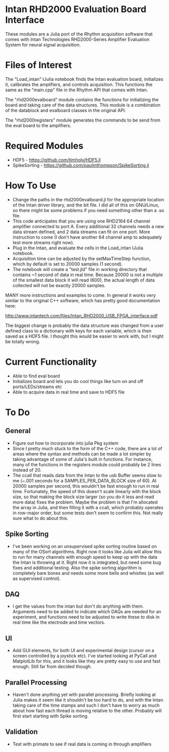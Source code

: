 # Intan RHD2000 Evaluation Board Interface

These modules are a Julia port of the Rhythm acquisition software that comes with Intan Technologies 
RHD2000-Series Amplifier Evaluation System for neural signal acquisition. 

# Files of Interest

The "Load_intan" IJulia notebook finds the Intan evaluation board, initializes it, calibrates the amplifiers,
and controls acquisition. This functions the same as the "main.cpp" file in the Rhythm API that comes with Intan.

The "rhd2000evalboard" module contains the functions for initializing the board and taking care of the data structures.
This module is a combination of the datablock and evalboard classes in the original API.

The "rhd2000registers" module generates the commands to be send from the eval board to the amplifiers.

# Required Modules

* HDF5 - https://github.com/timholy/HDF5.jl
* SpikeSorting - https://github.com/paulmthompson/SpikeSorting.jl

# How To Use

* Change the paths in the rhd2000evalboard.jl for the appropriate location of the Intan driver library, and the bit file. I did all of this on GNU/Linux, so there might be some problems if you need something other than a .so file.
* This code anticipates that you are using one RHD2164 64 channel amplifier connected to port A. Every additional 32 channels needs a new data stream defined, and 2 data streams can fit on one port. More instruction to come (I don't have another 64 channel amp to adequately test more streams right now).
* Plug in the Intan, and evaluate the cells in the Load_intan IJulia notebook. 
* Acquisition time can be adjusted by the setMaxTimeStep function, which by default is set to 20000 samples (1 second).
* The notebook will create a "test.jld" file in working directory that contains ~1 second of data in real time. Because 20000 is not a multiple of the smallest data block it will read (600), the actual length of data collected will not be exactly 20000 samples.

MANY more instructions and examples to come. In general it works very similar to the original C++ software, which has pretty good documentation here:

http://www.intantech.com/files/Intan_RHD2000_USB_FPGA_interface.pdf

The biggest change is probably the data structure was changed from a user defined class to a dictionary with keys for each variable, which is then saved as a HDF5 file. I thought this would be easier to work with, but I might be totally wrong.

# Current Functionality

* Able to find eval board
* Initializes board and lets you do cool things like turn on and off ports/LEDs/streams etc
* Able to acquire data in real time and save to HDF5 file

# To Do

## General

* Figure out how to incorporate into julia Pkg system
* Since I pretty much stuck to the form of the C++ code, there are a lot of areas where the syntax and methods can be made a lot simpler by taking advantage of some of Julia's built in functions. For instance, many of the functions in the registers module could probably be 2 lines instead of 20.
* The ccall that reads data from the Intan to the usb Buffer seems slow to me (~.001 seconds for a SAMPLES_PER_DATA_BLOCK size of 60). At 20000 samples per second, this wouldn't be fast enough to run in real time.  Fortunately, the speed of this doesn't scale linearly with the block size, so that making the block size larger (so you do it less and read more data) fixes the problem. Maybe the problem is that I'm allocated the array in Julia, and then filling it with a ccall, which probably operates in row-major order, but some tests don't seem to confirm this. Not really sure what to do about this.

## Spike Sorting
* I've been working on an unsupervised spike sorting routine based on many of the OSort algorithms. Right now it looks like Julia will allow this to run for many channels with enough speed to keep up with the data the Intan is throwing at it. Right now it is integrated, but need some bug fixes and additional testing. Also the spike sorting algorithm is completely bare bones and needs some more bells and whistles (as well as supervised control).

## DAQ
* I get the values from the intan but don't do anything with them. Arguments need to be added to indicate which DAQs are needed for an experiment, and functions need to be adjusted to write these to disk in real time like the electrode and time vectors.

## UI
* Add GUI elements, for both UI and experimental design (cursor on a screen controlled by a joystick etc). I've started looking at PyCall and MatplotLib for this, and it looks like they are pretty easy to use and fast enough. Still far from decided though.

## Parallel Processing
* Haven't done anything yet with parallel processing. Briefly looking at Julia makes it seem like it shouldn't be too hard to do, and with the Intan taking care of the time stamps and such I don't have to worry as much about how fast each thread is moving relative to the other. Probably will first start starting with Spike sorting.




## Validation
* Test with primate to see if real data is coming in through amplifiers

